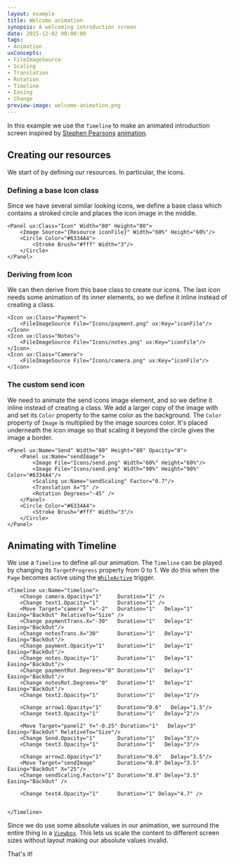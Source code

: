 ```yaml
---
layout: example
title: Welcome animation
synopsis: A welcoming introduction screen
date: 2015-12-02 00:00:00
tags:
- Animation
uxConcepts:
- FileImageSource
- Scaling
- Translation
- Rotation
- Timeline
- Easing
- Change
preview-image: welcome-animation.png
---
```

In this example we use the `Timeline` to make an animated introduction screen inspired by [Stephen Pearsons](https://dribbble.com/scr33nag3r) [animation](https://dribbble.com/shots/2372039-Tour-Animation).

## Creating our resources

We start of by defining our resources. In particular, the icons.

### Defining a base Icon class

Since we have several similar looking icons, we define a base class which contains a stroked circle and places the icon image in the middle.

<!-- snippet-begin:code/MainView.ux:baseicon -->

```
<Panel ux:Class="Icon" Width="80" Height="80">
    <Image Source="{Resource iconFile}" Width="60%" Height="60%"/>
    <Circle Color="#6334A4">
        <Stroke Brush="#fff" Width="3"/>
    </Circle>
</Panel>
```

<!-- snippet-end -->

### Deriving from Icon

We can then derive from this base class to create our icons. The last icon needs some animation of its inner elements, so we define it inline instead of creating a class.

<!-- snippet-begin:code/MainView.ux:DerivingIcon -->

```
<Icon ux:Class="Payment">
    <FileImageSource File="Icons/payment.png" ux:Key="iconFile"/>
</Icon>
<Icon ux:Class="Notes">
    <FileImageSource File="Icons/notes.png" ux:Key="iconFile"/>
</Icon>
<Icon ux:Class="Camera">
    <FileImageSource File="Icons/camera.png" ux:Key="iconFile"/>
</Icon>
```

<!-- snippet-end -->

### The custom send icon

We need to animate the send icons image element, and so we define it inline instead of creating a class. We add a larger copy of the image with and set its `Color` property to the same color as the background. The `Color` property of `Image` is multiplied by the image sources color. It's placed underneath the icon image so that scaling it beyond the circle gives the image a border.

<!-- snippet-begin:code/MainView.ux:SendIcon -->

```
<Panel ux:Name="Send" Width="80" Height="80" Opacity="0">
    <Panel ux:Name="sendImage">
        <Image File="Icons/send.png" Width="60%" Height="60%"/>
        <Image File="Icons/send.png" Width="90%" Height="90%" Color="#6334A4"/>
        <Scaling ux:Name="sendScaling" Factor="0.7"/>
        <Translation X="5" />
        <Rotation Degrees="-45" />
    </Panel>
    <Circle Color="#6334A4">
        <Stroke Brush="#fff" Width="3"/>
    </Circle>
</Panel>
```

<!-- snippet-end -->

## Animating with Timeline

We use a `Timeline` to define all our animation. The `Timeline` can be played by changing its `TargetProgress` property from 0 to 1. We do this when the `Page` becomes active using the [`WhileActive`](https://fuse-open.github.io/docs/fuse/navigation/whileactive.html) trigger.

<!-- snippet-begin:code/MainView.ux:Timeline -->

```
<Timeline ux:Name="timeline">
    <Change camera.Opacity="1"     Duration="1" />
    <Change text1.Opacity="1"      Duration="1" />
    <Move Target="camera" Y="-2"   Duration="1"   Delay="1" Easing="BackOut" RelativeTo="Size" />
    <Change paymentTrans.X="-30"   Duration="1"   Delay="1" Easing="BackOut"/>
    <Change notesTrans.X="30"      Duration="1"   Delay="1" Easing="BackOut"/>
    <Change payment.Opacity="1"    Duration="1"   Delay="1" Easing="BackOut"/>
    <Change notes.Opacity="1"      Duration="1"   Delay="1" Easing="BackOut"/>
    <Change paymentRot.Degrees="0" Duration="1"   Delay="1" Easing="BackOut"/>
    <Change notesRot.Degrees="0"   Duration="1"   Delay="1" Easing="BackOut"/>
    <Change text2.Opacity="1"      Duration="1"   Delay="1"/>

    <Change arrow1.Opacity="1"     Duration="0.6"   Delay="1.5"/>
    <Change text3.Opacity="1"      Duration="1"   Delay="2"/>

    <Move Target="panel2" Y="-0.25" Duration="1"   Delay="3" Easing="BackOut" RelativeTo="Size"/>
    <Change Send.Opacity="1"       Duration="1"   Delay="3"/>
    <Change text3.Opacity="1"      Duration="1"   Delay="3"/>

    <Change arrow2.Opacity="1"     Duration="0.6"   Delay="3.5"/>
    <Move Target="sendImage"       Duration="0.8" Delay="3.5" Easing="BackOut" X="25"/>
    <Change sendScaling.Factor="1" Duration="0.8" Delay="3.5" Easing="BackOut" />

    <Change text4.Opacity="1"      Duration="1" Delay="4.7" />


</Timeline>
```

<!-- snippet-end -->

Since we do use some absolute values in our animation, we surround the entire thing in a [`Viewbox`](https://fuse-open.github.io/docs/fuse/controls/viewbox.html). This lets us scale the content to different screen sizes without layout making our absolute values invalid.

That's it!
